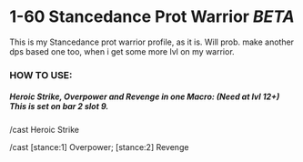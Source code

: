 # 1-60 Stancedance Prot Warrior _BETA_

This is my Stancedance prot warrior profile, as it is.
Will prob. make another dps based one too, when i get some more lvl on my warrior.

### HOW TO USE:

##### Heroic Strike, Overpower and Revenge in one Macro: _(Need at lvl 12+) This is set on bar 2 slot 9._

/cast Heroic Strike

/cast [stance:1] Overpower; [stance:2] Revenge

